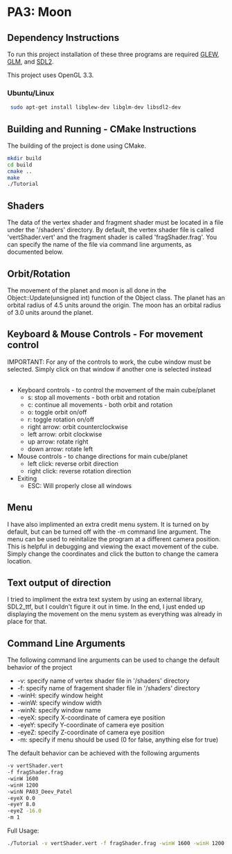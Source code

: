 # PA3: Moon

## Dependency Instructions
To run this project installation of these three programs are required [GLEW](http://glew.sourceforge.net/), [GLM](http://glm.g-truc.net/0.9.7/index.html), and [SDL2](https://wiki.libsdl.org/Tutorials).

This project uses OpenGL 3.3.

### Ubuntu/Linux
```bash 
 sudo apt-get install libglew-dev libglm-dev libsdl2-dev
```

## Building and Running - CMake Instructions
The building of the project is done using CMake. 
```bash
mkdir build
cd build
cmake ..
make
./Tutorial
```

## Shaders
The data of the vertex shader and fragment shader must be located in a file under the '/shaders' directory. By default, the vertex shader file is called 'vertShader.vert' and the fragment shader is called 'fragShader.frag'. You can specify the name of the file via command line arguments, as documented below.

## Orbit/Rotation
The movement of the planet and moon is all done in the Object::Update(unsigned int) function of the Object class. The planet has an orbital radius of 4.5 units around the origin. The moon has an orbital radius of 3.0 units around the planet.

## Keyboard & Mouse Controls - For movement control
IMPORTANT: For any of the controls to work, the cube window must be selected. Simply click on that window if another one is selected instead <br><br>

* Keyboard controls - to control the movement of the main cube/planet <br>
  * s: stop all movements - both orbit and rotation <br>
  * c: continue all movements - both orbit and rotation <br>
  * o: toggle orbit on/off <br>
  * r: toggle rotation on/off <br>
  * right arrow: orbit counterclockwise <br>
  * left arrow: orbit clockwise <br>
  * up arrow: rotate right <br>
  * down arrow: rotate left <br>
* Mouse controls - to change directions for main cube/planet <br>
  * left click: reverse orbit direction <br>
  * right click: reverse rotation direction <br>
* Exiting <br>
  * ESC: Will properly close all windows

## Menu
I have also implimented an extra credit menu system. It is turned on by default, but can be turned off with the -m command line argument. The menu can be used to reinitalize the program at a different camera position. This is helpful in debugging and viewing the exact movement of the cube. Simply change the coordinates and click the button to change the camera location.

## Text output of direction
I tried to impliment the extra text system by using an external library, SDL2_ttf, but I couldn't figure it out in time. In the end, I just ended up displaying the movement on the menu system as everything was already in place for that.

## Command Line Arguments
The following command line arguments can be used to change the default behavior of the project
  * -v: specify name of vertex shader file in '/shaders' directory <br>
  * -f: specify name of fragement shader file in '/shaders' directory <br>
  * -winH: specify window height <br>
  * -winW: specify window width <br>
  * -winN: specify window name <br>
  * -eyeX: specify X-coordinate of camera eye position <br>
  * -eyeY: specify Y-coordinate of camera eye position <br>
  * -eyeZ: specify Z-coordinate of camera eye position <br>
  * -m: specify if menu should be used (0 for false, anything else for true)

The default behavior can be achieved with the following arguments
```bash
-v vertShader.vert
-f fragShader.frag
-winW 1600
-winH 1200
-winN PA03_Deev_Patel
-eyeX 0.0
-eyeY 8.0
-eyeZ -16.0 
-m 1
```

Full Usage:
```bash
./Tutorial -v vertShader.vert -f fragShader.frag -winW 1600 -winH 1200 -winN PA03_Deev_Patel -eyeX 0.0 -eyeY 8.0 -eyeZ -16.0 -m 1
```
